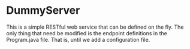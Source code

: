 # DummyServer

This is a simple RESTful web service that can be defined on the fly.  The only thing that need be modified is the endpoint definitions in the Program.java file. That is, until we add a configuration file.
